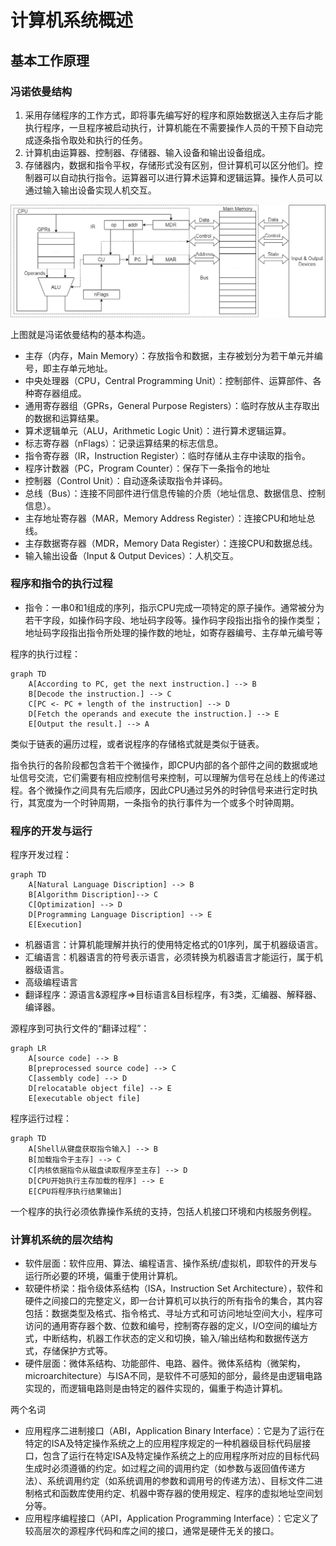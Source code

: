 # 计算机系统概述

## 基本工作原理

### 冯诺依曼结构

1. 采用存储程序的工作方式，即将事先编写好的程序和原始数据送入主存后才能执行程序，一旦程序被启动执行，计算机能在不需要操作人员的干预下自动完成逐条指令取处和执行的任务。
2. 计算机由运算器、控制器、存储器、输入设备和输出设备组成。
3. 存储器内，数据和指令平权，存储形式没有区别，但计算机可以区分他们。控制器可以自动执行指令。运算器可以进行算术运算和逻辑运算。操作人员可以通过输入输出设备实现人机交互。

![](./img/1.1.png)

上图就是冯诺依曼结构的基本构造。

- 主存（内存，Main Memory）：存放指令和数据，主存被划分为若干单元并编号，即主存单元地址。
- 中央处理器（CPU，Central Programming Unit）：控制部件、运算部件、各种寄存器组成。
- 通用寄存器组（GPRs，General Purpose Registers）：临时存放从主存取出的数据和运算结果。
- 算术逻辑单元（ALU，Arithmetic Logic Unit）：进行算术逻辑运算。
- 标志寄存器（nFlags）：记录运算结果的标志信息。
- 指令寄存器（IR，Instruction Register）：临时存储从主存中读取的指令。
- 程序计数器（PC，Program Counter）：保存下一条指令的地址
- 控制器（Control Unit）：自动逐条读取指令并译码。
- 总线（Bus）：连接不同部件进行信息传输的介质（地址信息、数据信息、控制信息）。
- 主存地址寄存器（MAR，Memory Address Register）：连接CPU和地址总线。
- 主存数据寄存器（MDR，Memory Data Register）：连接CPU和数据总线。
- 输入输出设备（Input & Output Devices）：人机交互。

### 程序和指令的执行过程

- 指令：一串0和1组成的序列，指示CPU完成一项特定的原子操作。通常被分为若干字段，如操作码字段、地址码字段等。操作码字段指出指令的操作类型；地址码字段指出指令所处理的操作数的地址，如寄存器编号、主存单元编号等

程序的执行过程：

```mermaid
graph TD
	A[According to PC, get the next instruction.] --> B
    B[Decode the instruction.] --> C
	C[PC <- PC + length of the instruction] --> D
	D[Fetch the operands and execute the instruction.] --> E
	E[Output the result.] --> A
```

类似于链表的遍历过程，或者说程序的存储格式就是类似于链表。

指令执行的各阶段都包含若干个微操作，即CPU内部的各个部件之间的数据或地址信号交流，它们需要有相应控制信号来控制，可以理解为信号在总线上的传递过程。各个微操作之间具有先后顺序，因此CPU通过另外的时钟信号来进行定时执行，其宽度为一个时钟周期，一条指令的执行事件为一个或多个时钟周期。

### 程序的开发与运行

程序开发过程：

```mermaid
graph TD
	A[Natural Language Discription] --> B
	B[Algorithm Discription]--> C
	C[Optimization] --> D
	D[Programming Language Discription] --> E
	E[Execution]
```

- 机器语言：计算机能理解并执行的使用特定格式的01序列，属于机器级语言。
- 汇编语言：机器语言的符号表示语言，必须转换为机器语言才能运行，属于机器级语言。
- 高级编程语言
- 翻译程序：源语言&源程序$\Rightarrow$目标语言&目标程序，有3类，汇编器、解释器、编译器。

源程序到可执行文件的“翻译过程”：

```mermaid
graph LR
	A[source code] --> B
	B[preprocessed source code] --> C
	C[assembly code] --> D
	D[relocatable object file] --> E
	E[executable object file]
```

程序运行过程：

```mermaid
graph TD
	A[Shell从键盘获取指令输入] --> B
	B[加载指令于主存] --> C
	C[内核依据指令从磁盘读取程序至主存] --> D
	D[CPU开始执行主存加载的程序] --> E
	E[CPU将程序执行结果输出]
```

一个程序的执行必须依靠操作系统的支持，包括人机接口环境和内核服务例程。

### 计算机系统的层次结构

- 软件层面：软件应用、算法、编程语言、操作系统/虚拟机，即软件的开发与运行所必要的环境，偏重于使用计算机。
- 软硬件桥梁：指令级体系结构（ISA，Instruction Set Architecture），软件和硬件之间接口的完整定义，即一台计算机可以执行的所有指令的集合，其内容包括：数据类型及格式、指令格式、寻址方式和可访问地址空间大小，程序可访问的通用寄存器个数、位数和编号，控制寄存器的定义，I/O空间的编址方式，中断结构，机器工作状态的定义和切换，输入/输出结构和数据传送方式，存储保护方式等。
- 硬件层面：微体系结构、功能部件、电路、器件。微体系结构（微架构，microarchitecture）与ISA不同，是软件不可感知的部分，最终是由逻辑电路实现的，而逻辑电路则是由特定的器件实现的，偏重于构造计算机。

两个名词

- 应用程序二进制接口（ABI，Application Binary Interface）：它是为了运行在特定的ISA及特定操作系统之上的应用程序规定的一种机器级目标代码层接口，包含了运行在特定ISA及特定操作系统之上的应用程序所对应的目标代码生成时必须遵循的约定。如过程之间的调用约定（如参数与返回值传递方法）、系统调用约定（如系统调用的参数和调用号的传递方法）、目标文件二进制格式和函数库使用约定、机器中寄存器的使用规定、程序的虚拟地址空间划分等。
- 应用程序编程接口（API，Application Programming Interface）：它定义了较高层次的源程序代码和库之间的接口，通常是硬件无关的接口。